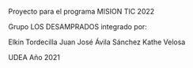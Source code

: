 Proyecto para el programa MISION TIC 2022

Grupo LOS DESAMPRADOS integrado por:

Elkin Tordecilla
Juan José Ávila Sánchez
Kathe Velosa

UDEA
Año 2021


